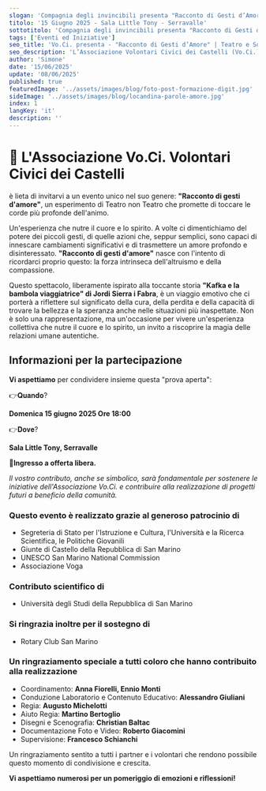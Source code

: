 ```yaml
---
slogan: 'Compagnia degli invincibili presenta "Racconto di Gesti d’Amore!"'
titolo: '15 Giugno 2025 - Sala Little Tony - Serravalle'
sottotitolo: 'Compagnia degli invincibili presenta "Racconto di Gesti d’Amore!" - 15 Giugno 2025 - Sala Little Tony - Serravalle'
tags: ['Eventi ed Iniziative']
seo_title: 'Vo.Ci. presenta - "Racconto di Gesti d’Amore" | Teatro e Solidarietà a San Marino'
seo_description: 'L’Associazione Volontari Civici dei Castelli (Vo.Ci.) ti invita a "Racconto di Gesti d’Amore", un evento unico a Serravalle. Supporta le nostre iniziative con un’offerta libera il 15 giugno 2025. Scopri il potere dei piccoli gesti.'
author: 'Simone'
date: '15/06/2025'
update: '08/06/2025'
published: true
featuredImage: '../assets/images/blog/foto-post-formazione-digit.jpg'
sideImage: '../assets/images/blog/locandina-parole-amore.jpg'
index: 1
langKey: 'it'
description: ''
---
```


# 📢 **L'Associazione Vo.Ci. Volontari Civici dei Castelli**

è lieta di invitarvi a un evento unico nel suo genere: **"Racconto di gesti d'amore"**, un esperimento di Teatro non Teatro che promette di toccare le corde più profonde dell'animo.

Un'esperienza che nutre il cuore e lo spirito.
A volte ci dimentichiamo del potere dei piccoli gesti, di quelle azioni che, seppur semplici, sono capaci di innescare cambiamenti significativi e di trasmettere un amore profondo e disinteressato. **"Racconto di gesti d'amore"** nasce con l'intento di ricordarci proprio questo: la forza intrinseca dell'altruismo e della compassione.

Questo spettacolo, liberamente ispirato alla toccante storia **"Kafka e la bambola viaggiatrice" di Jordi Sierra i Fabra**, è un viaggio emotivo che ci porterà a riflettere sul significato della cura, della perdita e della capacità di trovare la bellezza e la speranza anche nelle situazioni più inaspettate. Non è solo una rappresentazione, ma un'occasione per vivere un'esperienza collettiva che nutre il cuore e lo spirito, un invito a riscoprire la magia delle relazioni umane autentiche.

## Informazioni per la partecipazione

**Vi aspettiamo** per condividere insieme questa "prova aperta":

👉𝐐𝐮𝐚𝐧𝐝𝐨?

**Domenica 15 giugno 2025 Ore 18:00**

👉𝐃𝐨𝐯𝐞?

**Sala Little Tony, Serravalle**

💸**Ingresso a offerta libera.**

*Il vostro contributo, anche se simbolico, sarà fondamentale per sostenere le iniziative dell'Associazione Vo.Ci. e contribuire alla realizzazione di progetti futuri a beneficio della comunità.*

### Questo evento è realizzato grazie al generoso patrocinio di

- Segreteria di Stato per l'Istruzione e Cultura, l'Università e la Ricerca Scientifica, le Politiche Giovanili
- Giunte di Castello della Repubblica di San Marino
- UNESCO San Marino National Commission
- Associazione Voga

### Contributo scientifico di

- Università degli Studi della Repubblica di San Marino

### Si ringrazia inoltre per il sostegno di

- Rotary Club San Marino

### Un ringraziamento speciale a tutti coloro che hanno contribuito alla realizzazione

- Coordinamento: **Anna Fiorelli, Ennio Monti**
- Conduzione Laboratorio e Contenuto Educativo: **Alessandro Giuliani**
- Regia: **Augusto Michelotti**
- Aiuto Regia: **Martino Bertoglio**
- Disegni e Scenografia: **Christian Baltac**
- Documentazione Foto e Video: **Roberto Giacomini**
- Supervisione: **Francesco Schianchi**

Un ringraziamento sentito a tutti i partner e i volontari che rendono possibile questo momento di condivisione e crescita.

**Vi aspettiamo numerosi per un pomeriggio di emozioni e riflessioni!**
